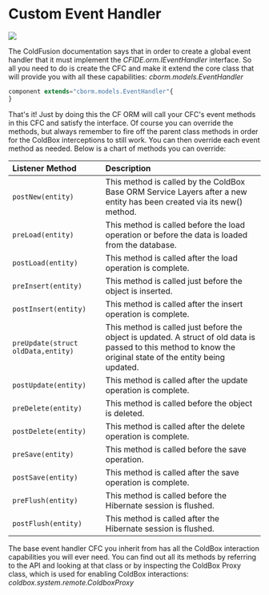 # Custom Event Handler

![](https://raw.githubusercontent.com/wiki/coldbox-modules/cbox-cborm/ORMEventHandler.jpg)

The ColdFusion documentation says that in order to create a global event handler that it must implement the _CFIDE.orm.IEventHandler_ interface. So all you need to do is create the CFC and make it extend the core class that will provide you with all these capabilities: _cborm.models.EventHandler_

```javascript
component extends="cborm.models.EventHandler"{
}
```

That's it! Just by doing this the CF ORM will call your CFC's event methods in this CFC and satisfy the interface. Of course you can override the methods, but always remember to fire off the parent class methods in order for the ColdBox interceptions to still work. You can then override each event method as needed. Below is a chart of methods you can override:

| Listener Method | Description |
| :--- | :--- |
| `postNew(entity)` | This method is called by the ColdBox Base ORM Service Layers after a new entity has been created via its new\(\) method. |
| `preLoad(entity)` | This method is called before the load operation or before the data is loaded from the database. |
| `postLoad(entity)` | This method is called after the load operation is complete. |
| `preInsert(entity)` | This method is called just before the object is inserted. |
| `postInsert(entity)` | This method is called after the insert operation is complete. |
| `preUpdate(struct oldData,entity)` | This method is called just before the object is updated. A struct of old data is passed to this method to know the original state of the entity being updated. |
| `postUpdate(entity)` | This method is called after the update operation is complete. |
| `preDelete(entity)` | This method is called before the object is deleted. |
| `postDelete(entity)` | This method is called after the delete operation is complete. |
| `preSave(entity)` | This method is called before the save operation. |
| `postSave(entity)` | This method is called after the save operation is complete. |
| `preFlush(entity)` | This method is called before the Hibernate session is flushed. |
| `postFlush(entity)` | This method is called after the Hibernate session is flushed. |

The base event handler CFC you inherit from has all the ColdBox interaction capabilities you will ever need. You can find out all its methods by referring to the API and looking at that class or by inspecting the ColdBox Proxy class, which is used for enabling ColdBox interactions: _coldbox.system.remote.ColdboxProxy_


